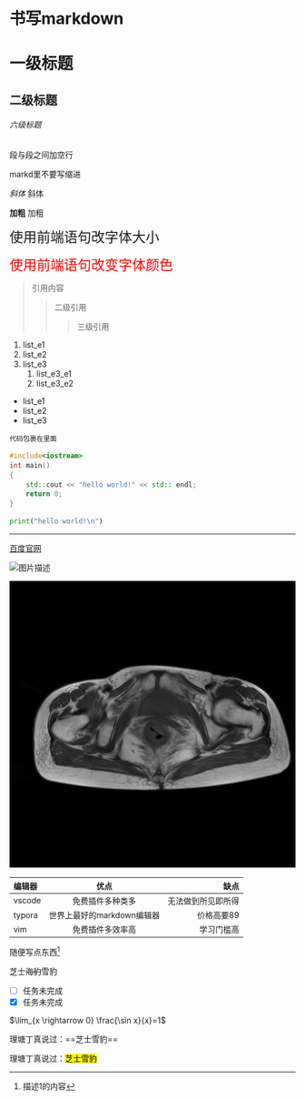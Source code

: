 # 书写markdown

# 一级标题
## 二级标题

###### 六级标题

段与段之间加空行

markd里不要写缩进

*斜体* 斜体

**加粗** 加粗

<font size="5">使用前端语句改字体大小</font>

<font color="red" size="5">使用前端语句改变字体颜色</font>

> 引用内容
>> 二级引用
>>> 三级引用

1. list_e1
2. list_e2
3. list_e3
    1. list_e3_e1
    2. list_e3_e2

- list_e1
- list_e2
- list_e3

`代码包裹在里面`

```c++
#include<iostream>
int main()
{
    std::cout << "hello world!" << std:: endl;
    return 0;
}
```

```python
print("hello world!\n")
```

--------

[百度官网](https://www.baidu.com/?tn=02003390_19_hao_pg)

![图片描述](https://w.wallhaven.cc/full/j3/wallhaven-j3m8y5.png)

![直肠癌MRI图像](./1.png)

|编辑器|优点                        |缺点                 |
|:------|:----------------------------:|---------------------:|
|vscode|免费插件多种类多            |无法做到所见即所得    |
|typora|世界上最好的markdown编辑器  |价格高要89            |
|vim   |免费插件多效率高            |学习门槛高            |


随便写点东西[^这是描述1]

[^这是描述1]:描述1的内容

芝士~~海豹~~雪豹

- [ ] 任务未完成
- [x] 任务未完成

$\lim_{x \rightarrow 0} \frac{\sin x}{x}=1$

理塘丁真说过：==芝士雪豹==

理塘丁真说过：<mark>芝士雪豹</mark>